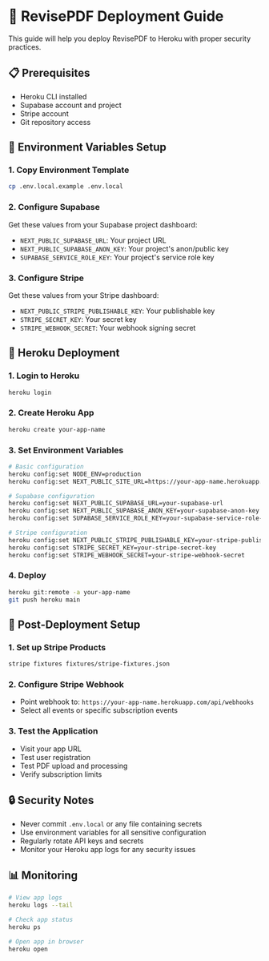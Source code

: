 # 🚀 RevisePDF Deployment Guide

This guide will help you deploy RevisePDF to Heroku with proper security practices.

## 📋 Prerequisites

- Heroku CLI installed
- Supabase account and project
- Stripe account
- Git repository access

## 🔐 Environment Variables Setup

### 1. Copy Environment Template
```bash
cp .env.local.example .env.local
```

### 2. Configure Supabase
Get these values from your Supabase project dashboard:
- `NEXT_PUBLIC_SUPABASE_URL`: Your project URL
- `NEXT_PUBLIC_SUPABASE_ANON_KEY`: Your project's anon/public key
- `SUPABASE_SERVICE_ROLE_KEY`: Your project's service role key

### 3. Configure Stripe
Get these values from your Stripe dashboard:
- `NEXT_PUBLIC_STRIPE_PUBLISHABLE_KEY`: Your publishable key
- `STRIPE_SECRET_KEY`: Your secret key
- `STRIPE_WEBHOOK_SECRET`: Your webhook signing secret

## 🚀 Heroku Deployment

### 1. Login to Heroku
```bash
heroku login
```

### 2. Create Heroku App
```bash
heroku create your-app-name
```

### 3. Set Environment Variables
```bash
# Basic configuration
heroku config:set NODE_ENV=production
heroku config:set NEXT_PUBLIC_SITE_URL=https://your-app-name.herokuapp.com

# Supabase configuration
heroku config:set NEXT_PUBLIC_SUPABASE_URL=your-supabase-url
heroku config:set NEXT_PUBLIC_SUPABASE_ANON_KEY=your-supabase-anon-key
heroku config:set SUPABASE_SERVICE_ROLE_KEY=your-supabase-service-role-key

# Stripe configuration
heroku config:set NEXT_PUBLIC_STRIPE_PUBLISHABLE_KEY=your-stripe-publishable-key
heroku config:set STRIPE_SECRET_KEY=your-stripe-secret-key
heroku config:set STRIPE_WEBHOOK_SECRET=your-stripe-webhook-secret
```

### 4. Deploy
```bash
heroku git:remote -a your-app-name
git push heroku main
```

## 🔧 Post-Deployment Setup

### 1. Set up Stripe Products
```bash
stripe fixtures fixtures/stripe-fixtures.json
```

### 2. Configure Stripe Webhook
- Point webhook to: `https://your-app-name.herokuapp.com/api/webhooks`
- Select all events or specific subscription events

### 3. Test the Application
- Visit your app URL
- Test user registration
- Test PDF upload and processing
- Verify subscription limits

## 🔒 Security Notes

- Never commit `.env.local` or any file containing secrets
- Use environment variables for all sensitive configuration
- Regularly rotate API keys and secrets
- Monitor your Heroku app logs for any security issues

## 📊 Monitoring

```bash
# View app logs
heroku logs --tail

# Check app status
heroku ps

# Open app in browser
heroku open
```
